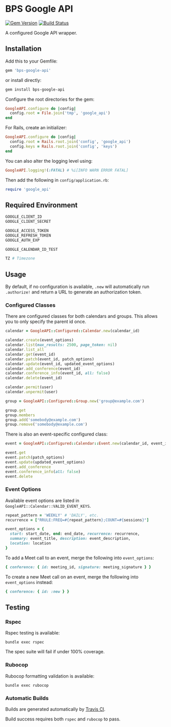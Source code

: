 # BPS Google API

[![Gem Version](https://img.shields.io/gem/v/bps-google-api.svg)](https://rubygems.org/gems/bps-google-api)
[![Build Status](https://travis-ci.com/jfiander/bps-google-api.svg)](https://travis-ci.com/jfiander/bps-google-api)

A configured Google API wrapper.

## Installation

Add this to your Gemfile:

```ruby
gem 'bps-google-api'
```

or install directly:

```bash
gem install bps-google-api
```

Configure the root directories for the gem:

```ruby
GoogleAPI.configure do |config|
  config.root = File.join('tmp', 'google_api')
end
```

For Rails, create an initializer:

```ruby
GoogleAPI.configure do |config|
  config.root = Rails.root.join('config', 'google_api')
  config.keys = Rails.root.join('config', 'keys')
end
```

You can also alter the logging level using:

```ruby
GoogleAPI.logging!(:FATAL) # %i[INFO WARN ERROR FATAL]
```

Then add the following in `config/application.rb`:

```ruby
require 'google_api'
```

## Required Environment

```bash
GOOGLE_CLIENT_ID
GOOGLE_CLIENT_SECRET

GOOGLE_ACCESS_TOKEN
GOOGLE_REFRESH_TOKEN
GOOGLE_AUTH_EXP

GOOGLE_CALENDAR_ID_TEST

TZ # Timezone
```

## Usage

By default, if no configuration is available, `.new` will automatically run
`.authorize!` and return a URL to generate an authorization token.

### Configured Classes

There are configured classes for both calendars and groups. This allows you to
only specify the parent id once.

```ruby
calendar = GoogleAPI::Configured::Calendar.new(calendar_id)

calendar.create(event_options)
calendar.list(max_results: 2500, page_token: nil)
calendar.list_all
calendar.get(event_id)
calendar.patch(event_id, patch_options)
calendar.update(event_id, updated_event_options)
calendar.add_conference(event_id)
calendar.conference_info(event_id, all: false)
calendar.delete(event_id)

calendar.permit(user)
calendar.unpermit(user)
```

```ruby
group = GoogleAPI::Configured::Group.new('group@example.com')

group.get
group.members
group.add('somebody@example.com')
group.remove('somebody@example.com')
```

There is also an event-specific configured class:

```ruby
event = GoogleAPI::Configured::Calendar::Event.new(calendar_id, event_id)

event.get
event.patch(patch_options)
event.update(updated_event_options)
event.add_conference
event.conference_info(all: false)
event.delete
```

### Event Options

Available event options are listed in `GoogleAPI::Calendar::VALID_EVENT_KEYS`.

```ruby
repeat_pattern = 'WEEKLY' # 'DAILY', etc.
recurrence = ["RRULE:FREQ=#{repeat_pattern};COUNT=#{sessions}"]

event_options = {
  start: start_date, end: end_date, recurrence: recurrence,
  summary: event_title, description: event_description,
  location: location
}
```

To add a Meet call to an event, merge the following into `event_options`:

```ruby
{ conference: { id: meeting_id, signature: meeting_signature } }
```

To create a new Meet call on an event, merge the following into
`event_options` instead:

```ruby
{ conference: { id: :new } }
```

## Testing

### Rspec

Rspec testing is available:

`bundle exec rspec`

The spec suite will fail if under 100% coverage.

### Rubocop

Rubocop formatting validation is available:

`bundle exec rubocop`

### Automatic Builds

Builds are generated automatically by [Travis CI](https://travis-ci.org/jfiander/bps-google-api).

Build success requires both `rspec` and `rubocop` to pass.
